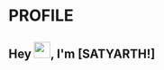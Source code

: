 # PROFILE

## Hey <img src="https://github.com/TheDudeThatCode/TheDudeThatCode/blob/master/Assets/Hi.gif" width="29px">, I'm [SATYARTH!]
